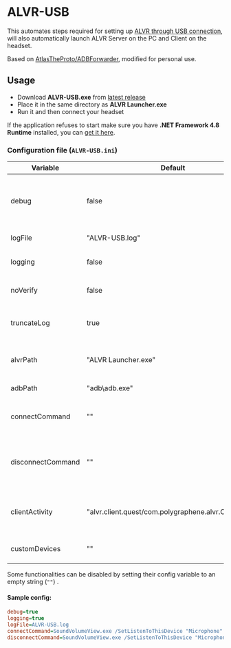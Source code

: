 # ALVR-USB

This automates steps required for setting up [ALVR through USB connection](https://github.com/alvr-org/ALVR/wiki/Use-ALVR-through-a-USB-connection), will also automatically launch ALVR Server on the PC and Client on the headset.

Based on [AtlasTheProto/ADBForwarder](https://github.com/AtlasTheProto/ADBForwarder), modified for personal use.

## Usage

- Download **ALVR-USB.exe** from [latest release](https://github.com/jacklul/ALVR-USB/releases/latest)
- Place it in the same directory as **ALVR Launcher.exe**
- Run it and then connect your headset

If the application refuses to start make sure you have **.NET Framework 4.8 Runtime** installed, you can [get it here](https://dotnet.microsoft.com/en-us/download/dotnet-framework/net48).

### Configuration file (`ALVR-USB.ini`)

| Variable | Default | Description |
|----------|---------|-------------|
| debug | false | Should we display extra messages in the console? |
| logFile | "ALVR-USB.log" | File for logging |
| logging | false | Enable or disable logging |
| noVerify | false | Skip ALVR config verification |
| truncateLog | true | Should we truncate log file for each session? |
| alvrPath | "ALVR Launcher.exe" | Path to ALVR Launcher executable |
| adbPath | "adb\adb.exe" | Path to ADB executable |
| connectCommand | "" | Executed when valid device connects |
| disconnectCommand | "" | Executed when previously connected valid device disconnects |
| clientActivity | "alvr.client.quest/com.polygraphene.alvr.OvrActivity" | ALVR client activity to launch when connected |
| customDevices | "" | Custom ADB device names |

Some functionalities can be disabled by setting their config variable to an empty string (`""`) .

#### Sample config:
```ini
debug=true
logging=true
logFile=ALVR-USB.log
connectCommand=SoundVolumeView.exe /SetListenToThisDevice "Microphone" 0
disconnectCommand=SoundVolumeView.exe /SetListenToThisDevice "Microphone" 1 && SoundVolumeView /SetPlaybackThroughDevice "Microphone" "CABLE Input"
```
